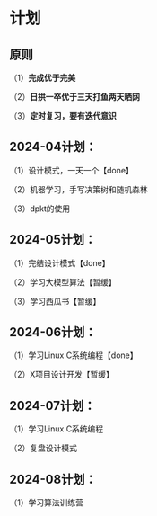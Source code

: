 # 计划

## 原则

（1）**完成优于完美**

（2）**日拱一卒优于三天打鱼两天晒网**

（3）**定时复习，要有迭代意识**

## 2024-04计划：

（1）设计模式，一天一个【done】

（2）机器学习，手写决策树和随机森林

（3）dpkt的使用


## 2024-05计划：

（1）完结设计模式【done】

（2）学习大模型算法【暂缓】

（3）学习西瓜书【暂缓】

## 2024-06计划：

（1）学习Linux C系统编程【done】

（2）X项目设计开发【暂缓】

## 2024-07计划：

（1）学习Linux C系统编程

（2）复盘设计模式

## 2024-08计划：

（1）学习算法训练营
